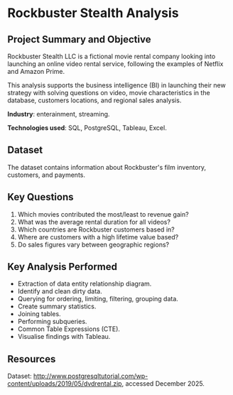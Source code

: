 # Rockbuster Stealth Analysis 
## Project Summary and Objective
Rockbuster Stealth LLC is a fictional movie rental company looking into launching an online video rental service, following the examples of Netflix and Amazon Prime.  

This analysis supports the business intelligence (BI) in launching their new strategy with solving questions on video, movie characteristics in the database, customers locations, and regional sales analysis. 

**Industry**: enterainment, streaming.

**Technologies used**: SQL, PostgreSQL, Tableau, Excel. 

## Dataset
The dataset contains information about Rockbuster's film inventory, customers, and payments. 

## Key Questions 
1. Which movies contributed the most/least to revenue gain?
2. What was the average rental duration for all videos?
3. Which countries are Rockbuster customers based in?
4. Where are customers with a high lifetime value based?
5. Do sales figures vary between geographic regions?

## Key Analysis Performed 
- Extraction of data entity relationship diagram.
- Identify and clean dirty data. 
- Querying for ordering, limiting, filtering, grouping data.
- Create summary statistics.
- Joining tables.
- Performing subqueries.
- Common Table Expressions (CTE).
- Visualise findings with Tableau.

## Resources 
Dataset: http://www.postgresqltutorial.com/wp-content/uploads/2019/05/dvdrental.zip, accessed December 2025. 
